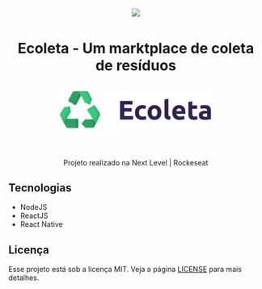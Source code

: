 <h1 align=center>
<img src="web/src/assets/home-background.png" />
</h1>

<h1 align="center">
Ecoleta - Um marktplace de coleta de resíduos
  <br>
  <br>

  <img src="web/src/assets/logo.svg" alt="TinDev LOGO" width="300">

  <br>  
  <br>
</h1>

<p align="center">Projeto realizado na Next Level | Rockeseat</p>

## Tecnologias

- NodeJS
- ReactJS
- React Native

## Licença

Esse projeto está sob a licença MIT. Veja a página [LICENSE](https://opensource.org/licenses/MIT) para mais detalhes.

